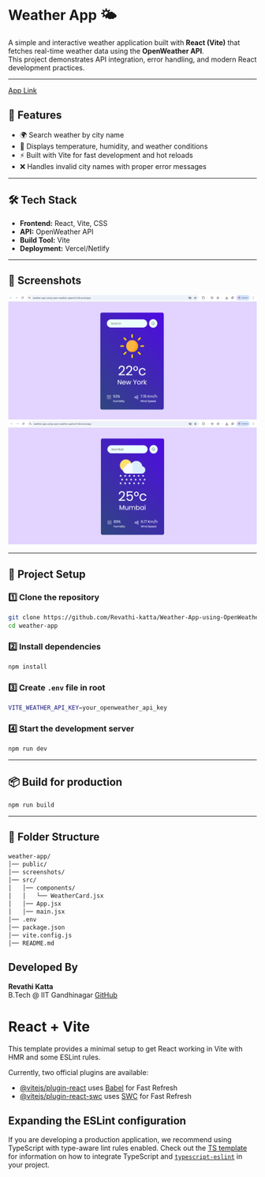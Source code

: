 # Weather App 🌤️

A simple and interactive weather application built with **React (Vite)** that fetches real-time weather data using the **OpenWeather API**.  
This project demonstrates API integration, error handling, and modern React development practices.

---

[App Link](https://weather-app-using-open-weather-paamw7cn8.vercel.app/)

## 🚀 Features
- 🌍 Search weather by city name
- 📍 Displays temperature, humidity, and weather conditions
- ⚡ Built with Vite for fast development and hot reloads
- ❌ Handles invalid city names with proper error messages

---

## 🛠️ Tech Stack
- **Frontend:** React, Vite, CSS
- **API:** OpenWeather API
- **Build Tool:** Vite
- **Deployment:** Vercel/Netlify

---

## 📸 Screenshots
<div align="center">
  <img src="screenshots\Screenshot 2025-08-20 032800.png" alt="Contributor"/>
</div>    
<div align="center">
  <img src="screenshots\Screenshot 2025-08-20 032847.png" alt="Contributor"/>
</div>    

---

## 📂 Project Setup

### 1️⃣ Clone the repository
```bash
git clone https://github.com/Revathi-katta/Weather-App-using-OpenWeather-API.git
cd weather-app
```

### 2️⃣ Install dependencies
```bash
npm install
```

### 3️⃣ Create `.env` file in root
```bash
VITE_WEATHER_API_KEY=your_openweather_api_key
```

### 4️⃣ Start the development server
```bash
npm run dev
```

---

## 📦 Build for production
```bash
npm run build
```

---

## 🧩 Folder Structure
```
weather-app/
│── public/
│── screenshots/
│── src/
│   │── components/
│   │   └── WeatherCard.jsx
│   │── App.jsx
│   │── main.jsx
│── .env
│── package.json
│── vite.config.js
│── README.md
```

##  Developed By

**Revathi Katta**  
B.Tech @ IIT Gandhinagar
[GitHub](https://github.com/Revathi-katta)



# React + Vite

This template provides a minimal setup to get React working in Vite with HMR and some ESLint rules.

Currently, two official plugins are available:

- [@vitejs/plugin-react](https://github.com/vitejs/vite-plugin-react/blob/main/packages/plugin-react) uses [Babel](https://babeljs.io/) for Fast Refresh
- [@vitejs/plugin-react-swc](https://github.com/vitejs/vite-plugin-react/blob/main/packages/plugin-react-swc) uses [SWC](https://swc.rs/) for Fast Refresh

## Expanding the ESLint configuration

If you are developing a production application, we recommend using TypeScript with type-aware lint rules enabled. Check out the [TS template](https://github.com/vitejs/vite/tree/main/packages/create-vite/template-react-ts) for information on how to integrate TypeScript and [`typescript-eslint`](https://typescript-eslint.io) in your project.
